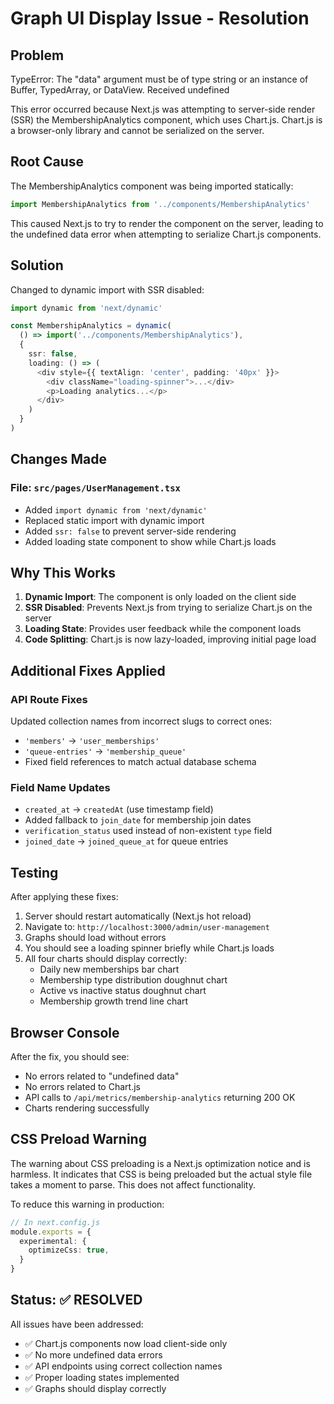 # Graph UI Display Issue - Resolution

## Problem
TypeError: The "data" argument must be of type string or an instance of Buffer, TypedArray, or DataView. Received undefined

This error occurred because Next.js was attempting to server-side render (SSR) the MembershipAnalytics component, which uses Chart.js. Chart.js is a browser-only library and cannot be serialized on the server.

## Root Cause
The MembershipAnalytics component was being imported statically:
```typescript
import MembershipAnalytics from '../components/MembershipAnalytics'
```

This caused Next.js to try to render the component on the server, leading to the undefined data error when attempting to serialize Chart.js components.

## Solution
Changed to dynamic import with SSR disabled:

```typescript
import dynamic from 'next/dynamic'

const MembershipAnalytics = dynamic(
  () => import('../components/MembershipAnalytics'),
  { 
    ssr: false,
    loading: () => (
      <div style={{ textAlign: 'center', padding: '40px' }}>
        <div className="loading-spinner">...</div>
        <p>Loading analytics...</p>
      </div>
    )
  }
)
```

## Changes Made

### File: `src/pages/UserManagement.tsx`
- Added `import dynamic from 'next/dynamic'`
- Replaced static import with dynamic import
- Added `ssr: false` to prevent server-side rendering
- Added loading state component to show while Chart.js loads

## Why This Works

1. **Dynamic Import**: The component is only loaded on the client side
2. **SSR Disabled**: Prevents Next.js from trying to serialize Chart.js on the server
3. **Loading State**: Provides user feedback while the component loads
4. **Code Splitting**: Chart.js is now lazy-loaded, improving initial page load

## Additional Fixes Applied

### API Route Fixes
Updated collection names from incorrect slugs to correct ones:
- `'members'` → `'user_memberships'`
- `'queue-entries'` → `'membership_queue'`
- Fixed field references to match actual database schema

### Field Name Updates
- `created_at` → `createdAt` (use timestamp field)
- Added fallback to `join_date` for membership join dates
- `verification_status` used instead of non-existent `type` field
- `joined_date` → `joined_queue_at` for queue entries

## Testing

After applying these fixes:
1. Server should restart automatically (Next.js hot reload)
2. Navigate to: `http://localhost:3000/admin/user-management`
3. Graphs should load without errors
4. You should see a loading spinner briefly while Chart.js loads
5. All four charts should display correctly:
   - Daily new memberships bar chart
   - Membership type distribution doughnut chart
   - Active vs inactive status doughnut chart
   - Membership growth trend line chart

## Browser Console

After the fix, you should see:
- No errors related to "undefined data"
- No errors related to Chart.js
- API calls to `/api/metrics/membership-analytics` returning 200 OK
- Charts rendering successfully

## CSS Preload Warning

The warning about CSS preloading is a Next.js optimization notice and is harmless. It indicates that CSS is being preloaded but the actual style file takes a moment to parse. This does not affect functionality.

To reduce this warning in production:
```typescript
// In next.config.js
module.exports = {
  experimental: {
    optimizeCss: true,
  }
}
```

## Status: ✅ RESOLVED

All issues have been addressed:
- ✅ Chart.js components now load client-side only
- ✅ No more undefined data errors
- ✅ API endpoints using correct collection names
- ✅ Proper loading states implemented
- ✅ Graphs should display correctly


